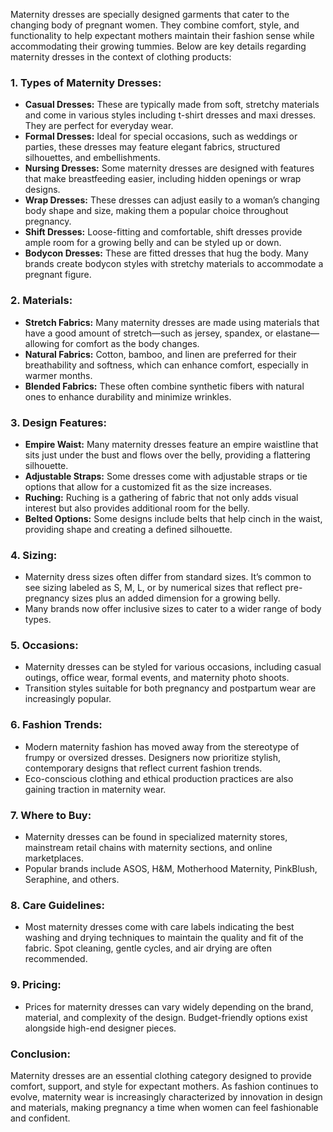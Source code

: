 Maternity dresses are specially designed garments that cater to the changing body of pregnant women. They combine comfort, style, and functionality to help expectant mothers maintain their fashion sense while accommodating their growing tummies. Below are key details regarding maternity dresses in the context of clothing products:

### 1. **Types of Maternity Dresses:**
   - **Casual Dresses:** These are typically made from soft, stretchy materials and come in various styles including t-shirt dresses and maxi dresses. They are perfect for everyday wear.
   - **Formal Dresses:** Ideal for special occasions, such as weddings or parties, these dresses may feature elegant fabrics, structured silhouettes, and embellishments.
   - **Nursing Dresses:** Some maternity dresses are designed with features that make breastfeeding easier, including hidden openings or wrap designs.
   - **Wrap Dresses:** These dresses can adjust easily to a woman’s changing body shape and size, making them a popular choice throughout pregnancy.
   - **Shift Dresses:** Loose-fitting and comfortable, shift dresses provide ample room for a growing belly and can be styled up or down.
   - **Bodycon Dresses:** These are fitted dresses that hug the body. Many brands create bodycon styles with stretchy materials to accommodate a pregnant figure.
   
### 2. **Materials:**
   - **Stretch Fabrics:** Many maternity dresses are made using materials that have a good amount of stretch—such as jersey, spandex, or elastane—allowing for comfort as the body changes.
   - **Natural Fabrics:** Cotton, bamboo, and linen are preferred for their breathability and softness, which can enhance comfort, especially in warmer months.
   - **Blended Fabrics:** These often combine synthetic fibers with natural ones to enhance durability and minimize wrinkles.

### 3. **Design Features:**
   - **Empire Waist:** Many maternity dresses feature an empire waistline that sits just under the bust and flows over the belly, providing a flattering silhouette.
   - **Adjustable Straps:** Some dresses come with adjustable straps or tie options that allow for a customized fit as the size increases.
   - **Ruching:** Ruching is a gathering of fabric that not only adds visual interest but also provides additional room for the belly.
   - **Belted Options:** Some designs include belts that help cinch in the waist, providing shape and creating a defined silhouette.

### 4. **Sizing:**
   - Maternity dress sizes often differ from standard sizes. It’s common to see sizing labeled as S, M, L, or by numerical sizes that reflect pre-pregnancy sizes plus an added dimension for a growing belly.
   - Many brands now offer inclusive sizes to cater to a wider range of body types.

### 5. **Occasions:**
   - Maternity dresses can be styled for various occasions, including casual outings, office wear, formal events, and maternity photo shoots.
   - Transition styles suitable for both pregnancy and postpartum wear are increasingly popular.

### 6. **Fashion Trends:**
   - Modern maternity fashion has moved away from the stereotype of frumpy or oversized dresses. Designers now prioritize stylish, contemporary designs that reflect current fashion trends.
   - Eco-conscious clothing and ethical production practices are also gaining traction in maternity wear.

### 7. **Where to Buy:**
   - Maternity dresses can be found in specialized maternity stores, mainstream retail chains with maternity sections, and online marketplaces.
   - Popular brands include ASOS, H&M, Motherhood Maternity, PinkBlush, Seraphine, and others.

### 8. **Care Guidelines:**
   - Most maternity dresses come with care labels indicating the best washing and drying techniques to maintain the quality and fit of the fabric. Spot cleaning, gentle cycles, and air drying are often recommended.

### 9. **Pricing:**
   - Prices for maternity dresses can vary widely depending on the brand, material, and complexity of the design. Budget-friendly options exist alongside high-end designer pieces.

### Conclusion:
Maternity dresses are an essential clothing category designed to provide comfort, support, and style for expectant mothers. As fashion continues to evolve, maternity wear is increasingly characterized by innovation in design and materials, making pregnancy a time when women can feel fashionable and confident.
